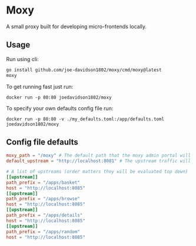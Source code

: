 # Moxy

A small proxy built for developing micro-frontends locally.

## Usage

Run using cli:

``` bash
go install github.com/joe-davidson1802/moxy/cmd/moxy@latest 
moxy
```

To get running fast just run:

`docker run -p 80:80 joedavidson1802/moxy`

To specify your own defaults config file run:

`docker run -p 80:80 -v ./my_defaults.toml:/app/defaults.toml joedavidson1802/moxy`

## Config file defaults

``` toml
moxy_path = "/moxy" # The default path that the moxy admin portal will appear on
default_upstream = "http://localhost:8081" # The upstream traffic will default to

# A list of upstreams (order matters they will be evaluated top down)
[[upstream]]
path_prefix = "/apps/basket"
host = "http://localhost:8085"
[[upstream]]
path_prefix = "/apps/browse"
host = "http://localhost:8085"
[[upstream]]
path_prefix = "/apps/details"
host = "http://localhost:8085"
[[upstream]]
path_prefix = "/apps/random"
host = "http://localhost:8085"
```
